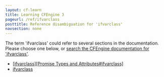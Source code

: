 ```yaml
---
layout: cf-learn
title: Learning CFEngine 3
pageurl: /ref/ifvarclass
posttitle: Reference disambiguation for 'ifvarclass'
navsection: none
---
```


The term 'ifvarclass' could refer to several sections in the documentation. Please choose one below, or
[search the CFEngine documentation for 'ifvarclass'](http://cfengine.com/docs/latest/search.html?q=ifvarclass).

- [\[ifvarclass\]\[Promise Types and Attributes\#ifvarclass\]](http://cfengine.com/docs/latest/reference-common-attributes-include.html#ifvarclass-promise-types-and-attributes#ifvarclass)
- [ifvarclass](http://cfengine.com/docs/latest/reference-promise-types.html#ifvarclass)

